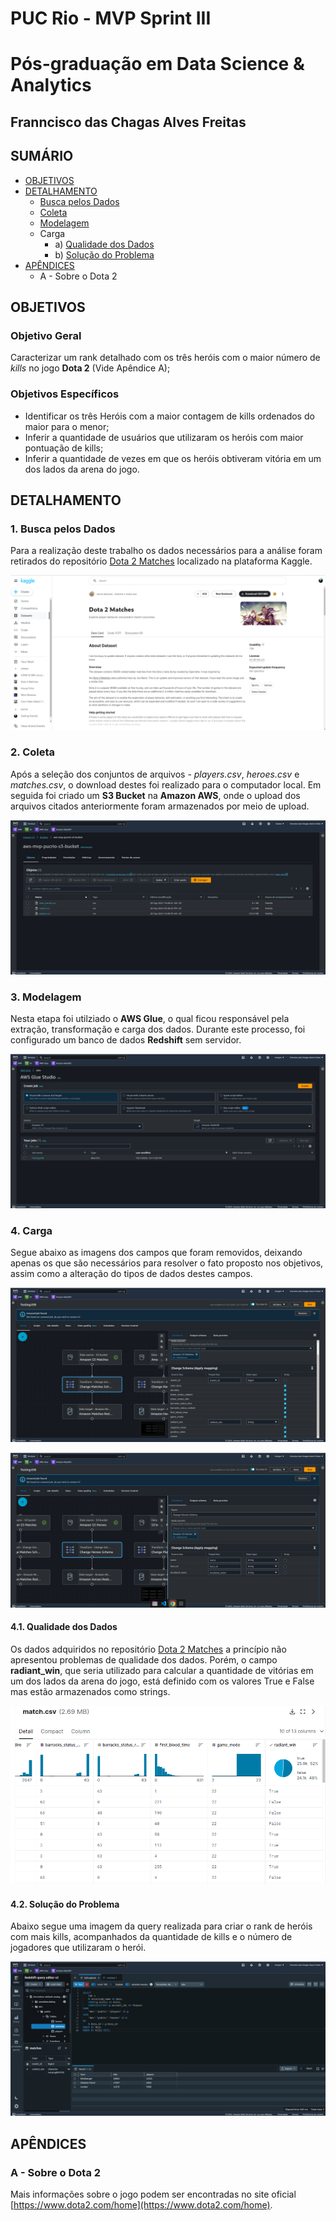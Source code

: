 # PUC Rio - MVP Sprint III
# Pós-graduação em Data Science & Analytics
## Franncisco das Chagas Alves Freitas
## SUMÁRIO

- [OBJETIVOS](https://github.com/sunfreitas/puc-rio-mvp-iii-data-science-analytics/tree/main#objetivos)
- [DETALHAMENTO](https://github.com/sunfreitas/puc-rio-mvp-iii-data-science-analytics/tree/main#detalhamento)
  - [Busca pelos Dados](https://github.com/sunfreitas/puc-rio-mvp-iii-data-science-analytics/blob/main/README.md#1-busca-pelos-dados)
  - [Coleta](https://github.com/sunfreitas/puc-rio-mvp-iii-data-science-analytics/blob/main/README.md#2-coleta)
  - [Modelagem](https://github.com/sunfreitas/puc-rio-mvp-iii-data-science-analytics/blob/main/README.md#3-modelagem)
  - Carga
      - a) [Qualidade dos Dados](https://github.com/sunfreitas/puc-rio-mvp-iii-data-science-analytics/blob/main/README.md#41-qualidade-dos-dados)
      - b) [Solução do Problema](https://github.com/sunfreitas/puc-rio-mvp-iii-data-science-analytics/blob/main/README.md#42-solu%C3%A7%C3%A3o-do-problema)
- [APÊNDICES](https://github.com/sunfreitas/puc-rio-mvp-iii-data-science-analytics/blob/main/README.md#ap%C3%AAndices)
  - A - Sobre o Dota 2

## OBJETIVOS
### Objetivo Geral
Caracterizar um rank detalhado com os três heróis com o maior número de *kills* no jogo **Dota 2** (Vide Apêndice A);

### Objetivos Específicos
- Identificar os três Heróis com a maior contagem de kills ordenados do maior para o menor;
- Inferir a quantidade de usuários que utilizaram os heróis com maior pontuação de kills;
- Inferir a quantidade de vezes em que os heróis obtiveram vitória em um dos lados da arena do jogo.

## DETALHAMENTO

### 1. Busca pelos Dados

Para a realização deste trabalho os dados necessários para a análise foram retirados do repositório [Dota 2 Matches](https://www.kaggle.com/datasets/devinanzelmo/dota-2-matches) localizado na plataforma Kaggle.

![](https://github.com/sunfreitas/puc-rio-mvp-iii-data-science-analytics/blob/main/Screenshot%20from%202023-10-01%2023-47-00.png)

### 2. Coleta

Após a seleção dos conjuntos de arquivos - *players.csv*, *heroes.csv* e *matches.csv*, o download destes foi realizado para o computador local. Em seguida foi criado um **S3 Bucket** na **Amazon AWS**, onde o upload dos arquivos citados anteriormente foram armazenados por meio de upload.

![](https://github.com/sunfreitas/puc-rio-mvp-iii-data-science-analytics/blob/main/Screenshot%20from%202023-10-01%2023-00-52.png)

### 3. Modelagem
Nesta etapa foi utilziado o **AWS Glue**, o qual ficou responsável pela extração, transformação e carga dos dados. Durante este processo, foi configurado um banco de dados **Redshift** sem servidor.

![](https://github.com/sunfreitas/puc-rio-mvp-iii-data-science-analytics/blob/main/Screenshot%20from%202023-10-01%2023-57-26.png)

### 4. Carga

Segue abaixo as imagens dos campos que foram removidos, deixando apenas os que são necessários para resolver o fato proposto nos objetivos, assim como a alteração do tipos de dados destes campos.

![Resultado Final](https://github.com/sunfreitas/puc-rio-mvp-iii-data-science-analytics/blob/main/Screenshot%20from%202023-10-01%2022-59-55.png)


![](https://github.com/sunfreitas/puc-rio-mvp-iii-data-science-analytics/blob/main/Screenshot%20from%202023-10-01%2023-00-02.png)

#### 4.1. Qualidade dos Dados

Os dados adquiridos no repositório [Dota 2 Matches](https://www.kaggle.com/datasets/devinanzelmo/dota-2-matches) a princípio não apresentou problemas de qualidade dos dados. Porém, o campo 
**radiant_win**, que seria utilizado para calcular a quantidade de vitórias em um dos lados da arena do jogo, está definido com os valores True e False mas estão armazenados como strings.

![](https://github.com/sunfreitas/puc-rio-mvp-iii-data-science-analytics/blob/main/Screenshot%20from%202023-10-02%2000-01-15.png)
#### 4.2. Solução do Problema

Abaixo segue uma imagem da query realizada para criar o rank de heróis com mais kills, acompanhados da quantidade de kills e o número de jogadores que utilizaram o herói.

![Resultado Final](https://github.com/sunfreitas/puc-rio-mvp-iii-data-science-analytics/blob/main/Screenshot%20from%202023-10-01%2022-58-39.png)

## APÊNDICES

### A - Sobre o Dota 2

Mais informações sobre o jogo podem ser encontradas no site oficial [https://www.dota2.com/home](https://www.dota2.com/home).
